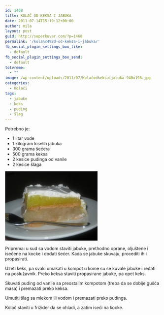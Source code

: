 ```yaml
---
id: 1468
title: KOLAČ OD KEKSA I JABUKA
date: 2011-07-14T15:19:12+00:00
author: mila
layout: post
guid: http://superkuvar.com/?p=1468
permalink: '/kola%c4%8d-od-keksa-i-jabuka/'
fb_social_plugin_settings_box_like:
  - default
fb_social_plugin_settings_box_send:
  - default
totvreme:
  - ""
image: /wp-content/uploads/2011/07/Kolačodkeksaijabuka-940x198.jpg
categories:
  - Kolači
tags:
  - jabuke
  - keks
  - puding
  - šlag
---
```

Potrebno je:

  * 1 litar vode
  * 1 kilogram kiselih jabuka
  * 300 grama šećera
  * 500 grama keksa
  * 2 kesice pudinga od vanile
  * 2 kesice šlaga

<img class="alignnone size-medium wp-image-5349" src="/wp-content/uploads/2011/07/Kolačodkeksaijabuka-300x225.jpg" alt="Kolačodkeksaijabuka" width="300" height="225" /> 

Priprema: u sud sa vodom staviti jabuke, prethodno oprane, oljuštene i isečene na kocke i dodati šećer. Kada se jabuke skuvaju, procediti ih i propasirati.

Uzeti keks, pa svaki umakati u kompot u kome su se kuvale jabuke i ređati na poslužavnik. Preko keksa staviti propasirane jabuke, pa opet keks.

Skuvati puding od vanile sa preostalim kompotom (treba da se dobije gušća masa) i premazati preko keksa.

Umutiti šlag sa mlekom ili vodom i premazati preko pudinga.

Kolač staviti u frižider da se ohladi, a zatim  iseći na kocke.